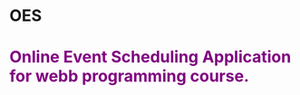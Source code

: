 # OES
<h1 style="Color:purple">Online Event Scheduling Application for webb programming course.</h1>
